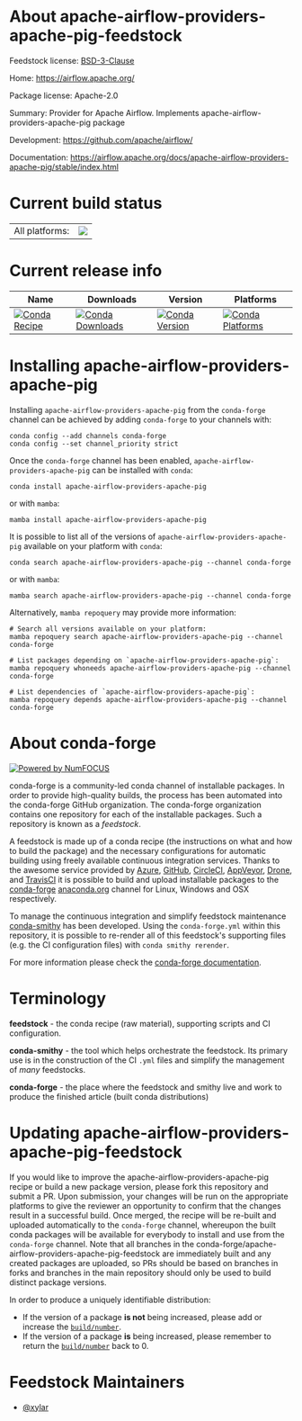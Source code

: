 About apache-airflow-providers-apache-pig-feedstock
===================================================

Feedstock license: [BSD-3-Clause](https://github.com/conda-forge/apache-airflow-providers-apache-pig-feedstock/blob/main/LICENSE.txt)

Home: https://airflow.apache.org/

Package license: Apache-2.0

Summary: Provider for Apache Airflow. Implements apache-airflow-providers-apache-pig package

Development: https://github.com/apache/airflow/

Documentation: https://airflow.apache.org/docs/apache-airflow-providers-apache-pig/stable/index.html

Current build status
====================


<table><tr><td>All platforms:</td>
    <td>
      <a href="https://dev.azure.com/conda-forge/feedstock-builds/_build/latest?definitionId=11914&branchName=main">
        <img src="https://dev.azure.com/conda-forge/feedstock-builds/_apis/build/status/apache-airflow-providers-apache-pig-feedstock?branchName=main">
      </a>
    </td>
  </tr>
</table>

Current release info
====================

| Name | Downloads | Version | Platforms |
| --- | --- | --- | --- |
| [![Conda Recipe](https://img.shields.io/badge/recipe-apache--airflow--providers--apache--pig-green.svg)](https://anaconda.org/conda-forge/apache-airflow-providers-apache-pig) | [![Conda Downloads](https://img.shields.io/conda/dn/conda-forge/apache-airflow-providers-apache-pig.svg)](https://anaconda.org/conda-forge/apache-airflow-providers-apache-pig) | [![Conda Version](https://img.shields.io/conda/vn/conda-forge/apache-airflow-providers-apache-pig.svg)](https://anaconda.org/conda-forge/apache-airflow-providers-apache-pig) | [![Conda Platforms](https://img.shields.io/conda/pn/conda-forge/apache-airflow-providers-apache-pig.svg)](https://anaconda.org/conda-forge/apache-airflow-providers-apache-pig) |

Installing apache-airflow-providers-apache-pig
==============================================

Installing `apache-airflow-providers-apache-pig` from the `conda-forge` channel can be achieved by adding `conda-forge` to your channels with:

```
conda config --add channels conda-forge
conda config --set channel_priority strict
```

Once the `conda-forge` channel has been enabled, `apache-airflow-providers-apache-pig` can be installed with `conda`:

```
conda install apache-airflow-providers-apache-pig
```

or with `mamba`:

```
mamba install apache-airflow-providers-apache-pig
```

It is possible to list all of the versions of `apache-airflow-providers-apache-pig` available on your platform with `conda`:

```
conda search apache-airflow-providers-apache-pig --channel conda-forge
```

or with `mamba`:

```
mamba search apache-airflow-providers-apache-pig --channel conda-forge
```

Alternatively, `mamba repoquery` may provide more information:

```
# Search all versions available on your platform:
mamba repoquery search apache-airflow-providers-apache-pig --channel conda-forge

# List packages depending on `apache-airflow-providers-apache-pig`:
mamba repoquery whoneeds apache-airflow-providers-apache-pig --channel conda-forge

# List dependencies of `apache-airflow-providers-apache-pig`:
mamba repoquery depends apache-airflow-providers-apache-pig --channel conda-forge
```


About conda-forge
=================

[![Powered by
NumFOCUS](https://img.shields.io/badge/powered%20by-NumFOCUS-orange.svg?style=flat&colorA=E1523D&colorB=007D8A)](https://numfocus.org)

conda-forge is a community-led conda channel of installable packages.
In order to provide high-quality builds, the process has been automated into the
conda-forge GitHub organization. The conda-forge organization contains one repository
for each of the installable packages. Such a repository is known as a *feedstock*.

A feedstock is made up of a conda recipe (the instructions on what and how to build
the package) and the necessary configurations for automatic building using freely
available continuous integration services. Thanks to the awesome service provided by
[Azure](https://azure.microsoft.com/en-us/services/devops/), [GitHub](https://github.com/),
[CircleCI](https://circleci.com/), [AppVeyor](https://www.appveyor.com/),
[Drone](https://cloud.drone.io/welcome), and [TravisCI](https://travis-ci.com/)
it is possible to build and upload installable packages to the
[conda-forge](https://anaconda.org/conda-forge) [anaconda.org](https://anaconda.org/)
channel for Linux, Windows and OSX respectively.

To manage the continuous integration and simplify feedstock maintenance
[conda-smithy](https://github.com/conda-forge/conda-smithy) has been developed.
Using the ``conda-forge.yml`` within this repository, it is possible to re-render all of
this feedstock's supporting files (e.g. the CI configuration files) with ``conda smithy rerender``.

For more information please check the [conda-forge documentation](https://conda-forge.org/docs/).

Terminology
===========

**feedstock** - the conda recipe (raw material), supporting scripts and CI configuration.

**conda-smithy** - the tool which helps orchestrate the feedstock.
                   Its primary use is in the construction of the CI ``.yml`` files
                   and simplify the management of *many* feedstocks.

**conda-forge** - the place where the feedstock and smithy live and work to
                  produce the finished article (built conda distributions)


Updating apache-airflow-providers-apache-pig-feedstock
======================================================

If you would like to improve the apache-airflow-providers-apache-pig recipe or build a new
package version, please fork this repository and submit a PR. Upon submission,
your changes will be run on the appropriate platforms to give the reviewer an
opportunity to confirm that the changes result in a successful build. Once
merged, the recipe will be re-built and uploaded automatically to the
`conda-forge` channel, whereupon the built conda packages will be available for
everybody to install and use from the `conda-forge` channel.
Note that all branches in the conda-forge/apache-airflow-providers-apache-pig-feedstock are
immediately built and any created packages are uploaded, so PRs should be based
on branches in forks and branches in the main repository should only be used to
build distinct package versions.

In order to produce a uniquely identifiable distribution:
 * If the version of a package **is not** being increased, please add or increase
   the [``build/number``](https://docs.conda.io/projects/conda-build/en/latest/resources/define-metadata.html#build-number-and-string).
 * If the version of a package **is** being increased, please remember to return
   the [``build/number``](https://docs.conda.io/projects/conda-build/en/latest/resources/define-metadata.html#build-number-and-string)
   back to 0.

Feedstock Maintainers
=====================

* [@xylar](https://github.com/xylar/)

